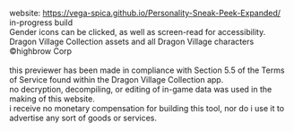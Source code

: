 website: https://vega-spica.github.io/Personality-Sneak-Peek-Expanded/<br>
in-progress build<br>
Gender icons can be clicked, as well as screen-read for accessibility.<br>
Dragon Village Collection assets and all Dragon Village characters ©highbrow Corp<br>
<br>
this previewer has been made in compliance with Section 5.5 of the Terms of Service found within the Dragon Village Collection app.<br>
no decryption, decompiling, or editing of in-game data was used in the making of this website.<br>
i receive no monetary compensation for building this tool, nor do i use it to advertise any sort of goods or services.